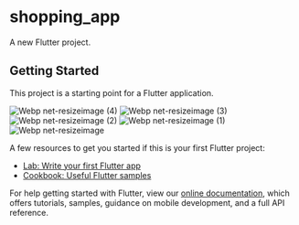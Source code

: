 # shopping_app

A new Flutter project.

## Getting Started

This project is a starting point for a Flutter application.

![Webp net-resizeimage (4)](https://user-images.githubusercontent.com/51057490/113165015-8bbad300-9239-11eb-9929-8f33f81640ce.png)   ![Webp net-resizeimage (3)](https://user-images.githubusercontent.com/51057490/113165020-8bbad300-9239-11eb-8b7c-5c735e06cf3e.png)
![Webp net-resizeimage (2)](https://user-images.githubusercontent.com/51057490/113165024-8c536980-9239-11eb-8c84-875644c23aa7.png)   ![Webp net-resizeimage (1)](https://user-images.githubusercontent.com/51057490/113165003-89f10f80-9239-11eb-8b89-f920e786f625.png)
![Webp net-resizeimage](https://user-images.githubusercontent.com/51057490/113165011-8b223c80-9239-11eb-8e7c-0e1f08830124.png)





A few resources to get you started if this is your first Flutter project:

- [Lab: Write your first Flutter app](https://flutter.dev/docs/get-started/codelab)
- [Cookbook: Useful Flutter samples](https://flutter.dev/docs/cookbook)

For help getting started with Flutter, view our
[online documentation](https://flutter.dev/docs), which offers tutorials,
samples, guidance on mobile development, and a full API reference.
